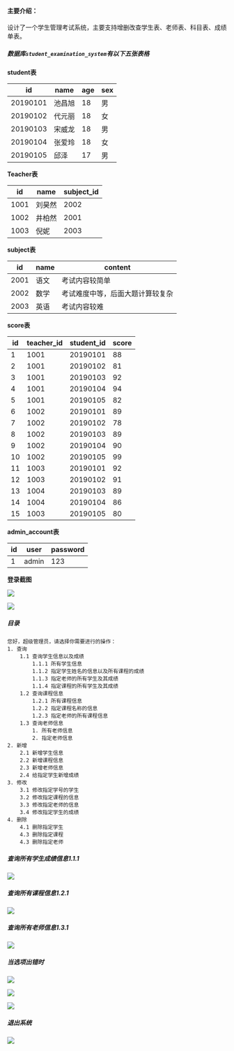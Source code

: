 #### 主要介绍：

设计了一个学生管理考试系统，主要支持增删改查学生表、老师表、科目表、成绩单表。

##### 数据库`student_examination_system`有以下五张表格

**student表**

| id       | name   | age  | sex  |
| -------- | ------ | ---- | ---- |
| 20190101 | 池昌旭 | 18   | 男   |
| 20190102 | 代元丽 | 18   | 女   |
| 20190103 | 宋威龙 | 18   | 男   |
| 20190104 | 张爱玲 | 18   | 女   |
| 20190105 | 邱泽   | 17   | 男   |

**Teacher表**

| id   | name   | subject_id |
| ---- | ------ | ---------- |
| 1001 | 刘昊然 | 2002       |
| 1002 | 井柏然 | 2001       |
| 1003 | 倪妮   | 2003       |

**subject表**

| id   | name | content                          |
| ---- | ---- | -------------------------------- |
| 2001 | 语文 | 考试内容较简单                   |
| 2002 | 数学 | 考试难度中等，后面大题计算较复杂 |
| 2003 | 英语 | 考试内容较难                     |

**score表**

| id   | teacher_id | student_id | score |
| ---- | ---------- | ---------- | ----- |
| 1    | 1001       | 20190101   | 88    |
| 2    | 1001       | 20190102   | 81    |
| 3    | 1001       | 20190103   | 92    |
| 4    | 1001       | 20190104   | 94    |
| 5    | 1001       | 20190105   | 82    |
| 6    | 1002       | 20190101   | 89    |
| 7    | 1002       | 20190102   | 78    |
| 8    | 1002       | 20190103   | 89    |
| 9    | 1002       | 20190104   | 90    |
| 10   | 1002       | 20190105   | 99    |
| 11   | 1003       | 20190101   | 92    |
| 12   | 1003       | 20190102   | 91    |
| 13   | 1004       | 20190103   | 89    |
| 14   | 1004       | 20190104   | 86    |
| 15   | 1003       | 20190105   | 80    |

**admin_account表**

| id   | user  | password |
| ---- | ----- | -------- |
| 1    | admin | 123      |

**登录截图**

![](C:\Users\admin\Pictures\思窝\stu_man_sys_login.png)

![](C:\Users\admin\Pictures\思窝\stu_man_sys_islogin.png)

##### 目录

```
您好，超级管理员，请选择你需要进行的操作：
1. 查询
	1.1 查询学生信息以及成绩
		1.1.1 所有学生信息
		1.1.2 指定学生姓名的信息以及所有课程的成绩
		1.1.3 指定老师的所有学生及其成绩
		1.1.4 指定课程的所有学生及其成绩
	1.2 查询课程信息
	    1.2.1 所有课程信息
	    1.2.2 指定课程名称的信息
	    1.2.3 指定老师的所有课程信息
	1.3 查询老师信息
	    1. 所有老师信息
	    2. 指定老师信息
2. 新增
	2.1 新增学生信息
	2.2 新增课程信息
	2.3 新增老师信息
	2.4 给指定学生新增成绩
3. 修改
    3.1 修改指定学号的学生
    3.2 修改指定课程的信息
    3.3 修改指定老师的信息
    3.4 修改指定学生的成绩
4. 删除
	4.1 删除指定学生
	4.3 删除指定课程
	4.3 删除指定老师
```

##### 查询所有学生成绩信息1.1.1

![](C:\Users\admin\Pictures\思窝\stu_man_sys_1.1.1.png)

##### 查询所有课程信息1.2.1

![](C:\Users\admin\Pictures\思窝\stu_man_sys_1.2.1.png)

##### 查询所有老师信息1.3.1

![](C:\Users\admin\Pictures\思窝\stu_man_sys_1.3.1.png)

##### 当选项出错时

![](C:\Users\admin\Pictures\思窝\stu_man_sys_wrong_choice.png)

![](C:\Users\admin\Pictures\思窝\stu_man_sys_1.1.2.png)

![](C:\Users\admin\Pictures\思窝\stu_man_sys_2.1.png)

##### 退出系统

![](C:\Users\admin\Pictures\思窝\stu_man_sys_logout.png)